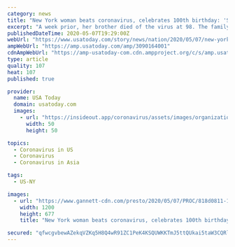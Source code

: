 ```yaml
---
category: news
title: "New York woman beats coronavirus, celebrates 100th birthday: 'She really is remarkable'"
excerpt: "A week prior, her brother died of the virus at 98. The family of Mary Jane Hastings worried “that would be it\" after her diagnosis."
publishedDateTime: 2020-05-07T19:29:00Z
webUrl: "https://www.usatoday.com/story/news/nation/2020/05/07/new-york-woman-beats-coronavirus-celebrates-100th-birthday/3090164001/"
ampWebUrl: "https://amp.usatoday.com/amp/3090164001"
cdnAmpWebUrl: "https://amp-usatoday-com.cdn.ampproject.org/c/s/amp.usatoday.com/amp/3090164001"
type: article
quality: 107
heat: 107
published: true

provider:
  name: USA Today
  domain: usatoday.com
  images:
    - url: "https://insideout.app/coronavirus/assets/images/organizations/usatoday.com-50x50.jpg"
      width: 50
      height: 50

topics:
  - Coronavirus in US
  - Coronavirus
  - Coronavirus in Asia

tags:
  - US-NY

images:
  - url: "https://www.gannett-cdn.com/presto/2020/05/07/PROC/818d0811-1f2d-418b-9eda-2ff3a3882058-MaryJaneHastings.jpg?auto=webp&crop=610,344,x0,y133&format=pjpg&width=1200"
    width: 1200
    height: 677
    title: "New York woman beats coronavirus, celebrates 100th birthday: 'She really is remarkable'"

secured: "qfwcgvbewAZekqVZKq5H8Q4wR91ZC1PeK4KSQUWKKTmJ5ttQUkai5taW3CQRlBqwOZueHWMVlBTxm3Y4cVNZ0b/Ng6WswwGR9Y4VjvBB/XH7o/9raCNQWrKi+aCoYx08JVt1Z3At+AkE9c+TZ6GjkbISndzLqZLYp50vNEKH3I45nh7LBR1/5FjSKmcouyjTPqqq8EBwCKbRdFwif8qH+0sE4pVyl8R2H54rhrkLHNOCKj9/sHYUekpnu240F7klEmurSkNZtXlbFb7okSOrMFqqMMUOzRNFHp+B0m1v5w7q45vrehLVWaw7XmGLGhAT;xvKQCfhq8xhh+IfScZkqyQ=="
---
```


